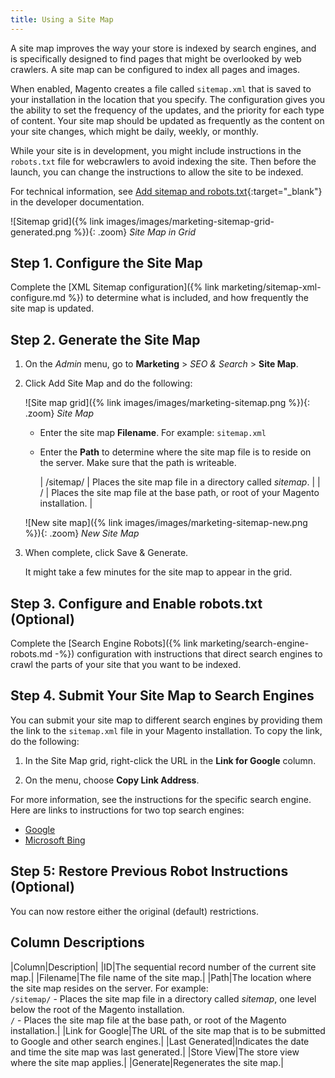 ```yaml
---
title: Using a Site Map
---
```


A site map improves the way your store is indexed by search engines, and is specifically designed to find pages that might be overlooked by web crawlers. A site map can be configured to index all pages and images.

When enabled, Magento creates a file called `sitemap.xml` that is saved to your installation in the location that you specify. The configuration gives you the ability to set the frequency of the updates, and the priority for each type of content. Your site map should be updated as frequently as the content on your site changes, which might be daily, weekly, or monthly.

While your site is in development, you might include instructions in the `robots.txt` file for webcrawlers to avoid indexing the site. Then before the launch, you can change the instructions to allow the site to be indexed.

For technical information, see [Add sitemap and robots.txt][1]{:target="_blank"} in the developer documentation.

![Sitemap grid]({% link images/images/marketing-sitemap-grid-generated.png %}){: .zoom}
_Site Map in Grid_

## Step 1. Configure the Site Map

Complete the [XML Sitemap configuration]({% link marketing/sitemap-xml-configure.md %}) to determine what is included, and how frequently the site map is updated.

## Step 2. Generate the Site Map

1. On the _Admin_ menu, go to **Marketing** > _SEO & Search_ > **Site Map**.

1. Click <span class="btn">Add Site Map</span> and do the following:

    ![Site map grid]({% link images/images/marketing-sitemap.png %}){: .zoom}
    _Site Map_

    - Enter the site map **Filename**. For example: `sitemap.xml`

    - Enter the **Path** to determine where the site map file is to reside on the server. Make sure that the path is writeable.

        | /sitemap/ | Places the site map file in a directory called _sitemap_. |
        | / | Places the site map file at the base path, or root of your Magento installation. |

    ![New site map]({% link images/images/marketing-sitemap-new.png %}){: .zoom}
    _New Site Map_

1. When complete, click <span class="btn">Save & Generate</span>.

    It might take a few minutes for the site map to appear in the grid.

## Step 3. Configure and Enable robots.txt (Optional)

Complete the [Search Engine Robots]({% link marketing/search-engine-robots.md -%}) configuration with instructions that direct search engines to crawl the parts of your site that you want to be indexed.

## Step 4. Submit Your Site Map to Search Engines

You can submit your site map to different search engines by providing them the link to the `sitemap.xml` file in your Magento installation. To copy the link, do the following:

1. In the Site Map grid, right-click the URL in the **Link for Google** column.

1. On the menu, choose **Copy Link Address**.

For more information, see the instructions for the specific search engine. Here are links to instructions for two top search engines:

- [Google][2]
- [Microsoft Bing][3]

## Step 5: Restore Previous Robot Instructions **(Optional)**

You can now restore either the original (default) restrictions.

## Column Descriptions

|Column|Description|
|ID|The sequential record number of the current site map.|
|Filename|The file name of the site map.|
|Path|The location where the site map resides on the server. For example: <br/>`/sitemap/` - Places the site map file in a directory called _sitemap_, one level below the root of the Magento installation. <br/>`/` - Places the site map file at the base path, or root of the Magento installation.|
|Link for Google|The URL of the site map that is to be submitted to Google and other search engines.|
|Last Generated|Indicates the date and time the site map was last generated.|
|Store View|The store view where the site map applies.|
|Generate|Regenerates the site map.|

[1]: https://devdocs.magento.com/cloud/trouble/robots-sitemap.html
[2]: https://support.google.com/webmasters/answer/183669?hl=en
[3]: http://www.bing.com/webmaster/help/how-to-submit-sitemaps-82a15bd4
